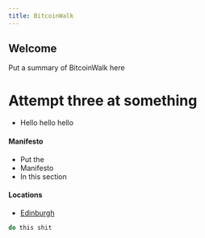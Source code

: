```yaml
---
title: BitcoinWalk
---
```


## Welcome

Put a summary of BitcoinWalk here

# Attempt three at something

- Hello hello hello

#### Manifesto

- Put the
- Manifesto 
- In this section

#### Locations

- [Edinburgh](/locations/edinburgh)

```bash
do this shit
```
